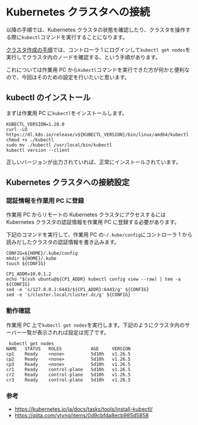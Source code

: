 # Kubernetes クラスタへの接続

以降の手順では、Kubernetes クラスタの状態を確認したり、クラスタを操作する際に`kubectl`コマンドを実行することになります。

[クラスタ作成の手順](./create-cluster.md)では、コントローラ 1 にログインして`kubectl get nodes`を実行してクラスタ内のノードを確認する、という手順があります。

これについては作業用 PC から`kubectl`コマンドを実行できた方が何かと便利なので、今回はそのための設定を行いたいと思います。

## kubectl のインストール

まずは作業用 PC に`kubectl`をインストールします。

```
KUBECTL_VERSION=1.28.0
curl -LO https://dl.k8s.io/release/v${KUBECTL_VERSION}/bin/linux/amd64/kubectl
chmod +x ./kubectl
sudo mv ./kubectl /usr/local/bin/kubectl
kubectl version --client
```

正しいバージョンが出力されていれば、正常にインストールされています。

## Kubernetes クラスタへの接続設定

### 認証情報を作業用 PC に登録

作業用 PC からリモートの Kubernetes クラスタにアクセスするには Kubernetes クラスタの認証情報を作業用 PC に登録する必要があります。

下記のコマンドを実行して、作業用 PC の`~/.kube/config`にコントローラ 1 から読みだしたクラスタの認証情報を書き込みます。

```
CONFIG=${HOME}/.kube/config
mkdir ${HOME}/.kube
touch ${CONFIG}

CP1_ADDR=10.0.1.2
echo "$(ssh ubuntu@${CP1_ADDR} kubectl config view --raw) | tee -a ${CONFIG}
sed -e 's/127.0.0.1:6443/${CP1_ADDR}:6443/g' ${CONFIG}
sed -e 's/cluster.local/cluster.dc/g' ${CONFIG}
```

### 動作確認

作業用 PC 上で`kubectl get nodes`を実行します。下記のようにクラスタ内のサーバー一覧が表示されれば設定は完了です。

```
 kubectl get nodes
NAME   STATUS   ROLES           AGE     VERSION
cp1    Ready    <none>          5d10h   v1.26.5
cp2    Ready    <none>          5d10h   v1.26.5
cp3    Ready    <none>          5d10h   v1.26.5
cr1    Ready    control-plane   5d10h   v1.26.5
cr2    Ready    control-plane   5d10h   v1.26.5
cr3    Ready    control-plane   5d10h   v1.26.5
```

### 参考

- https://kubernetes.io/ja/docs/tasks/tools/install-kubectl/
- https://qiita.com/ytyng/items/0d9cbfda8ecb985d5858
